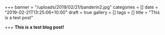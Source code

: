 +++
banner = "/uploads/2019/02/21/banderin2.jpg"
categories = []
date = "2019-02-21T13:25:06+10:00"
draft = true
gallery = []
tags = []
title = "This is a test post"

+++
**This is a test blog post!**